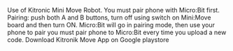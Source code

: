 Use of Kitronic Mini Move Robot.
You must pair phone with Micro:Bit first.
Pairing: push both A and B buttons, turn off using switch on Mini:Move board and then turn ON.
Micro:Bit will go in pairing mode, then use your phone to pair
you must pair phone to Micro:Bit every time you upload a new code.
Download Kitronik Move App on Google playstore
